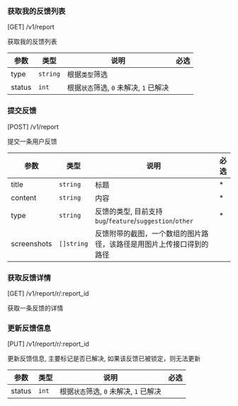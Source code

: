 ### 获取我的反馈列表

[GET] /v1/report

获取我的反馈列表

| 参数   | 类型     | 说明                                   | 必选 |
| ------ | -------- | -------------------------------------- | ---- |
| type   | `string` | 根据`类型`筛选                         |      |
| status | `int`    | 根据`状态`筛选, `0` 未解决, `1` 已解决 |      |

### 提交反馈

[POST] /v1/report

提交一条用户反馈

| 参数        | 类型       | 说明                                                                 | 必选 |
| ----------- | ---------- | -------------------------------------------------------------------- | ---- |
| title       | `string`   | 标题                                                                 | \*   |
| content     | `string`   | 内容                                                                 | \*   |
| type        | `string`   | 反馈的类型, 目前支持 `bug`/`feature`/`suggestion`/`other`            | \*   |
| screenshots | `[]string` | 反馈附带的截图，一个数组的图片路径，该路径是用图片上传接口得到的路径 |      |

### 获取反馈详情

[GET] /v1/report/r/:report_id

获取一条反馈的详情

### 更新反馈信息

[PUT] /v1/report/r/:report_id

更新反馈信息, 主要标记是否已解决, 如果该反馈已被锁定，则无法更新

| 参数   | 类型  | 说明                                   | 必选 |
| ------ | ----- | -------------------------------------- | ---- |
| status | `int` | 根据`状态`筛选, `0` 未解决, `1` 已解决 |      |
